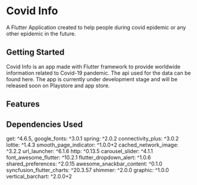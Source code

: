 # Covid Info

A Flutter Application created to help people during covid epidemic or any other epidemic in the future.

## Getting Started
 
 Covid Info is an app made with Flutter framework to provide worldwide information related to Covid-19 pandemic. The api used for the data can be found here. The app is currently under development stage and will be released soon on Playstore and app store.
 
 ## Features
 
 
 
 ## Dependencies Used
 
   get: ^4.6.5,
  google_fonts: ^3.0.1
  spring: ^2.0.2
  connectivity_plus: ^3.0.2
  lottie: ^1.4.3
  smooth_page_indicator: ^1.0.0+2
  cached_network_image: ^3.2.2
  url_launcher: ^6.1.6
  http: ^0.13.5
  carousel_slider: ^4.1.1
  font_awesome_flutter: ^10.2.1
  flutter_dropdown_alert: ^1.0.6
  shared_preferences: ^2.0.15
  awesome_snackbar_content: ^0.1.0
  syncfusion_flutter_charts: ^20.3.57
  shimmer: ^2.0.0
  graphic: ^1.0.0
  vertical_barchart: ^2.0.0+2
